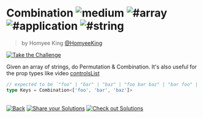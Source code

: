 <!--info-header-start--><h1>Combination <img src="https://img.shields.io/badge/-medium-d9901a" alt="medium"/> <img src="https://img.shields.io/badge/-%23array-999" alt="#array"/> <img src="https://img.shields.io/badge/-%23application-999" alt="#application"/> <img src="https://img.shields.io/badge/-%23string-999" alt="#string"/></h1><blockquote><p>by Homyee King <a href="https://github.com/HomyeeKing" target="_blank">@HomyeeKing</a></p></blockquote><p><a href="https://tsch.js.org/8767/play" target="_blank"><img src="https://img.shields.io/badge/-Take%20the%20Challenge-3178c6?logo=typescript&logoColor=white" alt="Take the Challenge"/></a> </p><!--info-header-end-->

Given an array of strings, do Permutation & Combination.
It's also useful for the prop types like
video [controlsList](https://developer.mozilla.org/en-US/docs/Web/API/HTMLMediaElement/controlsList)

```ts
// expected to be `"foo" | "bar" | "baz" | "foo bar baz" | "bar foo" | "baz foo" | "baz bar"`
type Keys = Combination<['foo', 'bar', 'baz']>
```

<!--info-footer-start--><br><a href="../../README.md" target="_blank"><img src="https://img.shields.io/badge/-Back-grey" alt="Back"/></a> <a href="https://tsch.js.org/8767/answer" target="_blank"><img src="https://img.shields.io/badge/-Share%20your%20Solutions-teal" alt="Share your Solutions"/></a> <a href="https://tsch.js.org/8767/solutions" target="_blank"><img src="https://img.shields.io/badge/-Check%20out%20Solutions-de5a77?logo=awesome-lists&logoColor=white" alt="Check out Solutions"/></a> <!--info-footer-end-->
